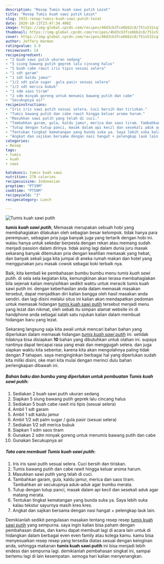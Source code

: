 ```yaml
---
description: "Resep Tumis kuah sawi putih Lezat"
title: "Resep Tumis kuah sawi putih Lezat"
slug: 1931-resep-tumis-kuah-sawi-putih-lezat
date: 2020-10-13T23:47:34.400Z
image: https://img-global.cpcdn.com/recipes/46d3cb3fce6bb2c8/751x532cq70/tumis-kuah-sawi-putih-foto-resep-utama.jpg
thumbnail: https://img-global.cpcdn.com/recipes/46d3cb3fce6bb2c8/751x532cq70/tumis-kuah-sawi-putih-foto-resep-utama.jpg
cover: https://img-global.cpcdn.com/recipes/46d3cb3fce6bb2c8/751x532cq70/tumis-kuah-sawi-putih-foto-resep-utama.jpg
author: Jeffery Harmon
ratingvalue: 3.9
reviewcount: 14
recipeingredient:
- "2 buah sawi putih ukuran sedang"
- "5 siung bawang putih geprek lalu cincang halus"
- "5 buah cabe rawit iris tipis sesuai selera"
- "1 sdt garam"
- "1 sdt kaldu jamur"
- "1/2 sdt palm sugar  gula pasir sesuai selera"
- "1/2 sdt merica bubuk"
- "1 sdm saos tiram"
- "2 sdm minyak goreng untuk menumis bawang putih dan cabe"
- "Secukupnya air"
recipeinstructions:
- "Iris iris sawi putih sesuai selera. Cuci bersih dan tiriskan."
- "Tumis bawang putih dan cabe rawit hingga keluar aroma harum."
- "Masukkan sawi putih yang telah di cuci."
- "Tambahkan garam, gula, kaldu jamur, merica dan saos tiram. Tambahkan air secukupnya aduk-aduk agar bumbu merata."
- "Tutup dengan tutup panci, masak dalam api kecil dan sesekali aduk agar matang merata."
- "Tentukan tingkat kematangan yang bunda suka ya. Saya lebih suka kalau tekstur sayurnya masih kres kres."
- "Angkat dan sajikan bersama dengan nasi hangat + pelengkap lauk lain."
categories:
- Resep
tags:
- tumis
- kuah
- sawi

katakunci: tumis kuah sawi 
nutrition: 270 calories
recipecuisine: Indonesian
preptime: "PT39M"
cooktime: "PT58M"
recipeyield: "3"
recipecategory: Lunch

---
```



![Tumis kuah sawi putih](https://img-global.cpcdn.com/recipes/46d3cb3fce6bb2c8/751x532cq70/tumis-kuah-sawi-putih-foto-resep-utama.jpg)

<b><i>tumis kuah sawi putih</i></b>, Memasak merupakan sebuah hobi yang membahagiakan dilakukan oleh sebagian besar kelompok. tidak hanya para perempuan, sebagian pria juga banyak juga yang tertarik dengan hobi ini. walau hanya untuk sekedar berpesta dengan rekan atau memang sudah menjadi passion dalam dirinya. tidak asing lagi dalam dunia juru masak sekarang banyak ditemukan pria dengan keahlian memasak yang hebat, dan banyak sekali juga kita jumpai di aneka rumah makan dan hotel yang menggunakan juru masak cowok sebagai koki terbaik nya.



Baik, kita kembali ke pembahasan bumbu bumbu menu <i>tumis kuah sawi putih</i>. di sela sela kegiatan kita, kemungkinan akan terasa membahagiakan bila sejenak kalian menyisihkan sedikit waktu untuk meracik tumis kuah sawi putih ini. dengan keberhasilan anda dalam memasak masakan tersebut, dapat menjadikan diri kalian bangga oleh hasil masakan anda sendiri. dan lagi disini melalui situs ini kalian akan mendapatkan pedoman untuk memasak hidangan <u>tumis kuah sawi putih</u> tersebut menjadi menu yang lezat dan nikmat, oleh sebab itu simpan alamat website ini di handphone anda sebagai salah satu rujukan kalian dalam membuat hidangan baru yang lezat.


Sekarang langsung saja kita awali untuk mencari bahan bahan yang diperlukan dalam memasak hidangan <u><i>tumis kuah sawi putih</i></u> ini. setidak tidaknya bisa disiapkan <b>10</b> bahan yang dibutuhkan untuk olahan ini. supaya nantinya dapat tercapai rasa yang enak dan menggugah selera. dan juga siapkan waktu kita sebentar, karena kita akan mengolahnya paling tidak dengan <b>7</b> tahapan. saya menginginkan berbagai hal yang diperlukan sudah kita miliki disini, oke mari kita mulai dengan merinci dulu bahan perlengkapan dibawah ini.

<!--inarticleads1-->

##### Bahan baku dan bumbu yang diperlukan untuk pembuatan Tumis kuah sawi putih:

1. Sediakan 2 buah sawi putih ukuran sedang
1. Siapkan 5 siung bawang putih geprek lalu cincang halus
1. Sediakan 5 buah cabe rawit iris tipis (sesuai selera)
1. Ambil 1 sdt garam
1. Ambil 1 sdt kaldu jamur
1. Ambil 1/2 sdt palm sugar / gula pasir (sesuai selera)
1. Sediakan 1/2 sdt merica bubuk
1. Siapkan 1 sdm saos tiram
1. Gunakan 2 sdm minyak goreng untuk menumis bawang putih dan cabe
1. Gunakan Secukupnya air




<!--inarticleads2-->

##### Tata cara membuat Tumis kuah sawi putih:

1. Iris iris sawi putih sesuai selera. Cuci bersih dan tiriskan.
1. Tumis bawang putih dan cabe rawit hingga keluar aroma harum.
1. Masukkan sawi putih yang telah di cuci.
1. Tambahkan garam, gula, kaldu jamur, merica dan saos tiram. Tambahkan air secukupnya aduk-aduk agar bumbu merata.
1. Tutup dengan tutup panci, masak dalam api kecil dan sesekali aduk agar matang merata.
1. Tentukan tingkat kematangan yang bunda suka ya. Saya lebih suka kalau tekstur sayurnya masih kres kres.
1. Angkat dan sajikan bersama dengan nasi hangat + pelengkap lauk lain.




Demikianlah sedikit pengulasan masakan tentang resep resep <u>tumis kuah sawi putih</u> yang sempurna. saya ingin kalian bisa paham dengan pembahasan diatas, dan kamu dapat membuat lagi di acara lain untuk di hidangkan dalam berbagai even even family atau kolega kamu. kamu bisa menyesuaikan resep resep yang tersedia diatas sesuai dengan keinginan anda, sehingga makanan <b>tumis kuah sawi putih</b> ini bisa menjadi lebih endess dan sempurna lagi. demikianlah pembahasan singkat ini, sampai bertemu lagi di lain kesempatan. semoga hari kalian menyenangkan.

